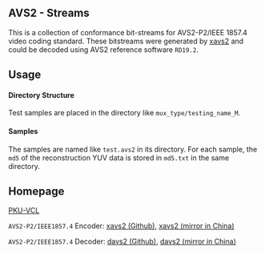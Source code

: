 ## AVS2 - Streams
This is a collection of conformance bit-streams for AVS2-P2/IEEE 1857.4  video coding standard. These bitstreams were generated by  [xavs2](https://github.com/pkuvcl/xavs2) and could be decoded using AVS2 reference software `RD19.2`. 

## Usage
#### Directory Structure
Test samples are placed in the directory like `mux_type/testing_name_M`.

#### Samples
The samples are named like `test.avs2` in its directory.  For each sample,  the `md5` of the reconstruction YUV data is stored in `md5.txt` in the same directory.

## Homepage
[PKU-VCL][1]

`AVS2-P2/IEEE1857.4` Encoder: [xavs2 (Github)][2], [xavs2 (mirror in China)][3]

`AVS2-P2/IEEE1857.4` Decoder: [davs2 (Github)][4], [davs2 (mirror in China)][5]

  [1]: http://vcl.idm.pku.edu.cn/ "PKU-VCL"
  [2]: https://github.com/pkuvcl/xavs2 "xavs2 github repository"
  [3]: https://gitee.com/pkuvcl/xavs2 "xavs2 gitee repository"
  [4]: https://github.com/pkuvcl/davs2 "davs2 decoder@github"
  [5]: https://gitee.com/pkuvcl/davs2 "davs2 decoder@gitee"
